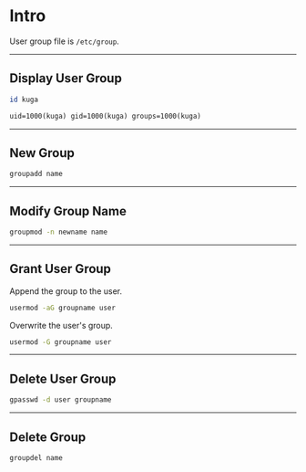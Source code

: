 # Intro

User group file is `/etc/group`.

---

## Display User Group

```bash
id kuga
```

```txt
uid=1000(kuga) gid=1000(kuga) groups=1000(kuga)
```

---

## New Group

```bash
groupadd name
```

---

## Modify Group Name

```bash
groupmod -n newname name
```

---

## Grant User Group

Append the group to the user.

```bash
usermod -aG groupname user
```

Overwrite the user's group.

```bash
usermod -G groupname user
```

---

## Delete User Group

```bash
gpasswd -d user groupname
```

---

## Delete Group

```bash
groupdel name
```
